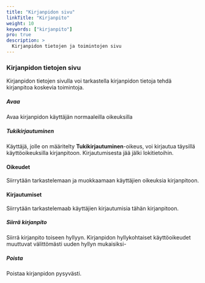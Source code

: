 ```yaml
---
title: "Kirjanpidon sivu"
linkTitle: "Kirjanpito"
weight: 10
keywords: ["kirjanpito"]
pro: true
description: >
  Kirjanpidon tietojen ja toimintojen sivu
---
```


### Kirjanpidon tietojen sivu

Kirjanpidon tietojen sivulla voi tarkastella kirjanpidon tietoja tehdä kirjanpitoa koskevia toimintoja. 

##### Avaa

Avaa kirjanpidon käyttäjän normaaleilla oikeuksilla

##### Tukikirjautuminen

Käyttäjä, jolle on määritelty **Tukikirjautuminen**-oikeus, voi kirjautua täysillä käyttöoikeuksilla kirjanpitoon. Kirjautumisesta jää jälki lokitietoihin.

#### Oikeudet

Siirrytään tarkastelemaan ja muokkaamaan käyttäjien oikeuksia kirjanpitoon.

#### Kirjautumiset

Siirrytään tarkastelemaab käyttäjien kirjautumisia tähän kirjanpitoon.


##### Siirrä kirjanpito

Siirrä kirjanpito toiseen hyllyyn. Kirjanpidon hyllykohtaiset käyttöoikeudet muuttuvat välittömästi uuden hyllyn mukaisiksi-

##### Poista

Poistaa kirjanpidon pysyvästi.

